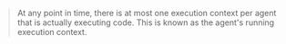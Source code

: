 > At any point in time, there is at most one execution context per agent that is actually executing code. This is known as the agent's running execution context.